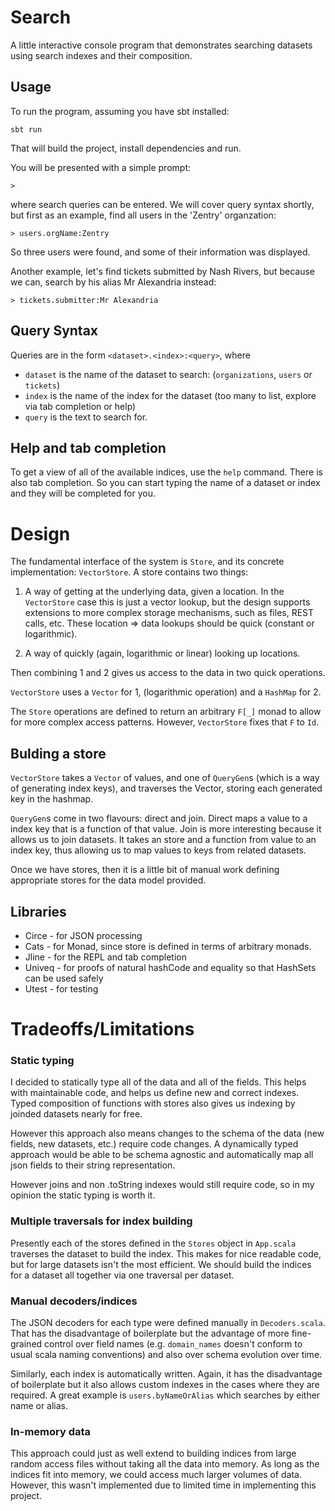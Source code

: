 Search
======

A little interactive console program that demonstrates searching datasets using search indexes and their
composition.

Usage
-----

To run the program, assuming you have sbt installed:

```
sbt run
```

That will build the project, install dependencies and run.

You will be presented with a simple prompt:
```
> 
```
where search queries can be entered. We will cover query syntax shortly, but 
first as an example, find all users in the 'Zentry' organzation:

```
> users.orgName:Zentry
```

So three users were found, and some of their information was displayed.

Another example, let's find tickets submitted by Nash Rivers, but because we can,
search by his alias Mr Alexandria instead:

```
> tickets.submitter:Mr Alexandria
```

Query Syntax
------------

Queries are in the form `<dataset>.<index>:<query>`, where

- `dataset` is the name of the dataset to search: (`organizations`, `users` or `tickets`)
- `index` is the name of the index for the dataset (too many to list, explore via tab completion or help)
- `query` is the text to search for.


Help and tab completion
-----------------------

To get a view of all of the available indices, use the `help` command. There is also
tab completion. So you can start typing the name of a dataset or index and they will be completed for you.

Design
======

The fundamental interface of the system is `Store`, and its concrete implementation: `VectorStore`.
A store contains two things:

1) A way of getting at the underlying data, given a location. In the `VectorStore` case this is just a vector lookup, 
but the design supports extensions to more complex storage mechanisms, such as
files, REST calls, etc. These location => data lookups should be quick (constant or logarithmic).

2) A way of quickly (again, logarithmic or linear) looking up locations.

Then combining 1 and 2 gives us access to the data in two quick operations.

`VectorStore` uses a `Vector` for 1, (logarithmic operation) and a `HashMap` for 2.

The `Store` operations are defined to return an arbitrary `F[_]` monad to allow for more complex access patterns. However,
`VectorStore` fixes that `F` to `Id`.

Bulding a store
---------------
`VectorStore` takes a `Vector` of values, and one of `QueryGen`s (which is a way of generating index keys),
and traverses the Vector, storing each generated key in the hashmap.

`QueryGen`s come in two flavours: direct and join. Direct maps a value to a index key that is a function of
that value. Join is more interesting because it allows us to join datasets. It takes an store and a function
from value to an index key, thus allowing us to map values to keys from related datasets.

Once we have stores, then it is a little bit of manual work defining appropriate
stores for the data model provided. 


Libraries
---------

- Circe  - for JSON processing
- Cats   - for Monad, since store is defined in terms of arbitrary monads.
- Jline  - for the REPL and tab completion
- Univeq - for proofs of natural hashCode and equality so that HashSets can be used safely
- Utest  - for testing

Tradeoffs/Limitations
=====================

### Static typing

I decided to statically type all of the data and all of the fields. This helps with maintainable
code, and helps us define new and correct indexes. Typed composition of functions with stores 
also gives us indexing by joinded datasets nearly for free. 

However this approach also means changes to the schema of the data (new fields, new datasets, etc.)
require code changes. A dynamically typed approach would be able to be schema agnostic and automatically map all json fields to their
string representation.

However joins and non .toString indexes would still require code, so in my opinion the static typing is worth it.

### Multiple traversals for index building

Presently each of the stores defined in the `Stores` object in `App.scala` traverses the dataset to build
the index. This makes for nice readable code, but for large datasets isn't the most efficient. We should 
build the indices for a dataset all together via one traversal per dataset.

### Manual decoders/indices

The JSON decoders for each type were defined manually in `Decoders.scala`. That has the disadvantage of boilerplate but the advantage
of more fine-grained control over field names (e.g. `domain_names` doesn't conform to usual scala naming 
conventions) and also over schema evolution over time.

Similarly, each index is automatically written. Again, it has the disadvantage of boilerplate but it also allows custom
indexes in the cases where they are required. A great example is `users.byNameOrAlias` which searches by either name or
alias.

### In-memory data

This approach could just as well extend to building indices from large random access files without taking all the data 
into memory. As long as the indices fit into memory, we could access much larger volumes of data. However, this wasn't 
implemented due to limited time in implementing this project.